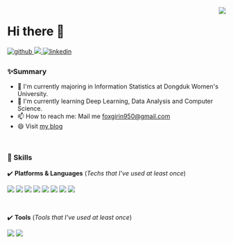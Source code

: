 <div align="right">
<img src="https://komarev.com/ghpvc/?username=hongbi-lee&style=flat-square&color=blueviolet" align="right" />
</div>

# Hi there 👋
<p>
  <a href="https://github.com/hongbi-lee" target="_blank">
    <img src=https://img.shields.io/badge/github-%2324292e.svg?&style=for-the-badge&logo=github&logoColor=white alt=github style="margin-bottom: 5px;" />
  </a>
  <a href="https://soy3on.tistory.com/" target="_blank">
     <img src="https://img.shields.io/badge/Tistory-000000?style=for-the-badge&logo=Tistory&logoColor=white alt=tistory style="margin-bottom: 5px"/>
  </a>
  <a href="https://linkedin.com/in/soyeon-lee-77a267220/" target="_blank">
    <img src=https://img.shields.io/badge/linkedin-%231E77B5.svg?&style=for-the-badge&logo=linkedin&logoColor=white alt=linkedin style="margin-bottom: 5px;" />
  </a>
</p>


<!--
https://simpleicons.org/
## Github Stats  
<table style="border-collapse:collapse;border-spacing:0">
  <tr>
    <td valign="top" width="50%">
      <img src="https://github-readme-stats.vercel.app/api?username=hongbi-lee&show_icons=true&count_private=true&hide_border=true" align="left" style="width: 100%" />
    </td>
    <td valign="top" width="50%">
       <img src="https://github-readme-stats.vercel.app/api/top-langs/?username=hongbi-lee&hide_border=true&layout=compact" align="left" style="width: 100%" />
    </td>
  </tr>
</table>  
-->


<!-- 
### 💫 Experience
- **OSS** - Lead Mentee, Open Source Contribution Academy(Aug 2021 ~)

-->

### ✨Summary
- 🌱 I'm currently majoring in Information Statistics at Dongduk Women's University. <br />
- 📖 I'm currently learning Deep Learning, Data Analysis and Computer Science.
- 📫 How to reach me: Mail me foxgirin950@gmail.com <br />
- 😄 Visit [my blog](https://soy3on.tistory.com/)

<br>

### 💪 Skills

✔️ **Platforms & Languages**  (*Techs that I've used at least once*)

<p>
    <img src="https://img.shields.io/badge/C-A8B9CC?style=flat-square&logo=C&logoColor=black"/>
    <img src="https://img.shields.io/badge/JAVA-007396?style=flat-square&logo=JAVA&logoColor=white"/>
    <img src="https://img.shields.io/badge/Python-3776AB?style=flat-square&logo=Python&logoColor=white"/>
    <img src="https://img.shields.io/badge/JavaScript-F7DF1E?style=flat-square&logo=Javascript&logoColor=black"/>     
    <img src="https://img.shields.io/badge/Vue.js-4FC08D?style=flat-square&logo=Vue.js&logoColor=white"/>
    <img src="https://img.shields.io/badge/R-276DC3?style=flat-square&logo=R&logoColor=white"/>
    <img src="https://img.shields.io/badge/Flask-000000?style=flat-square&logo=Flask&logoColor=white"/>     
    <img src="https://img.shields.io/badge/Django-092E20?style=flat-square&logo=Django&logoColor=white"/>
</p>

<br>
                                                                                                    
✔️ **Tools**  (*Tools that I've used at least once*)

<p>
  <img src="https://img.shields.io/badge/Git-F05032?style=flat-square&logo=Git&logoColor=white"/>
  <img src="https://img.shields.io/badge/IntelliJ IDEA-000000?style=flat-square&logo=IntelliJIDEA&logoColor=#276DC3"/>
</p>


<!--
**hongbi-lee/hongbi-lee** is a ✨ _special_ ✨ repository because its `README.md` (this file) appears on your GitHub profile.

Here are some ideas to get you started:

- 🔭 I’m currently working on ...

- 👯 I’m looking to collaborate on ...
- 🤔 I’m looking for help with ...
- 💬 Ask me about ...
- 😄 Pronouns: ...
- ⚡ Fun fact: ...
-->
